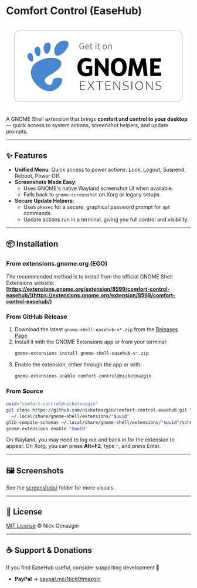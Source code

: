 # Comfort Control (EaseHub)

[![GNOME Shell Extension](https://raw.githubusercontent.com/andyholmes/gnome-shell-extensions-badge/master/get-it-on-ego.svg?sanitize=true)](https://extensions.gnome.org/extension/8599/comfort-control-easehub/)

A GNOME Shell extension that brings **comfort and control to your desktop** — quick access to system actions, screenshot helpers, and update prompts.

---

## ✨ Features

* **Unified Menu**: Quick access to power actions: Lock, Logout, Suspend, Reboot, Power Off.
* **Screenshots Made Easy**:
    * Uses GNOME's native Wayland screenshot UI when available.
    * Falls back to `gnome-screenshot` on Xorg or legacy setups.
* **Secure Update Helpers**:
    * Uses `pkexec` for a secure, graphical password prompt for `apt` commands.
    * Update actions run in a terminal, giving you full control and visibility.

---

## 📦 Installation

### From extensions.gnome.org (EGO)

The recommended method is to install from the official GNOME Shell Extensions website:
**[https://extensions.gnome.org/extension/8599/comfort-control-easehub/](https://extensions.gnome.org/extension/8599/comfort-control-easehub/)**

### From GitHub Release

1. Download the latest `gnome-shell-easehub-v*.zip` from the [Releases Page](https://github.com/nickotmazgin/comfort-control-easehub/releases).
2. Install it with the GNOME Extensions app or from your terminal:
   ```bash
   gnome-extensions install gnome-shell-easehub-v*.zip
   ```
3. Enable the extension, either through the app or with:
   ```bash
   gnome-extensions enable comfort-control@nickotmazgin
   ```

### From Source

```bash
uuid="comfort-control@nickotmazgin"
git clone https://github.com/nickotmazgin/comfort-control-easehub.git \
  ~/.local/share/gnome-shell/extensions/"$uuid"
glib-compile-schemas ~/.local/share/gnome-shell/extensions/"$uuid"/schemas
gnome-extensions enable "$uuid"
```

On Wayland, you may need to log out and back in for the extension to appear. On Xorg, you can press **Alt+F2**, type `r`, and press Enter.

---

## 🖼 Screenshots

See the [screenshots/](screenshots/) folder for more visuals.

---

## 📝 License

[MIT License](LICENSE) © Nick Otmazgin

---

## ☕ Support & Donations

If you find EaseHub useful, consider supporting development 💙

* **PayPal** → [paypal.me/NickOtmazgin](https://paypal.me/NickOtmazgin)
